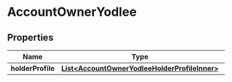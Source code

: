 

# AccountOwnerYodlee


## Properties

| Name | Type | Description | Notes |
|------------ | ------------- | ------------- | -------------|
|**holderProfile** | [**List&lt;AccountOwnerYodleeHolderProfileInner&gt;**](AccountOwnerYodleeHolderProfileInner.md) |  |  [optional] |



